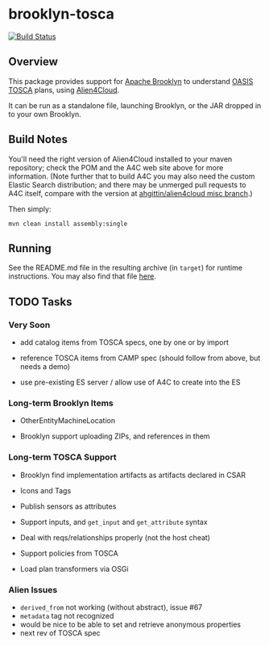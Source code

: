 brooklyn-tosca
===

[![Build Status](https://travis-ci.org/cloudsoft/brooklyn-tosca.svg?branch=master)](https://travis-ci.org/cloudsoft/brooklyn-tosca)

## Overview

This package provides support for [Apache Brooklyn](http://brooklyn.io)
to understand [OASIS TOSCA](https://www.oasis-open.org/committees/tosca/) plans,
using [Alien4Cloud](http://alien4cloud.github.io).

It can be run as a standalone file, launching Brooklyn, or the JAR dropped in to your own Brooklyn.


## Build Notes

You'll need the right version of Alien4Cloud installed to your maven repository;
check the POM and the A4C web site above for more information.
(Note further that to build A4C you may also need the custom Elastic Search distribution;
and there may be unmerged pull requests to A4C itself,
compare with the version at [ahgittin/alien4cloud misc branch](https://github.com/ahgittin/alien4cloud/tree/misc).)

Then simply:

    mvn clean install assembly:single


## Running

See the README.md file in the resulting archive (in `target`) for runtime instructions.
You may also find that file [here](brooklyn-tosca-dist/src/main/assembly/files/README.md).


## TODO Tasks

### Very Soon

* add catalog items from TOSCA specs, one by one or by import

* reference TOSCA items from CAMP spec (should follow from above, but needs a demo)

* use pre-existing ES server / allow use of A4C to create into the ES


### Long-term Brooklyn Items

* OtherEntityMachineLocation

* Brooklyn support uploading ZIPs, and references in them


### Long-term TOSCA Support


* Brooklyn find implementation artifacts as artifacts declared in CSAR

* Icons and Tags

* Publish sensors as attributes

* Support inputs, and `get_input` and `get_attribute` syntax

* Deal with reqs/relationships properly (not the host cheat)

* Support policies from TOSCA

* Load plan transformers via OSGi



### Alien Issues

* `derived_from` not working (without abstract), issue #67
* `metadata` tag not recognized
* would be nice to be able to set and retrieve anonymous properties
* next rev of TOSCA spec
